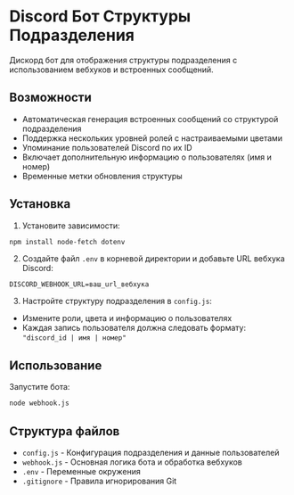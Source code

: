 # Discord Бот Структуры Подразделения
Дискорд бот для отображения структуры подразделения с использованием вебхуков и встроенных сообщений.

## Возможности
- Автоматическая генерация встроенных сообщений со структурой подразделения
- Поддержка нескольких уровней ролей с настраиваемыми цветами
- Упоминание пользователей Discord по их ID
- Включает дополнительную информацию о пользователях (имя и номер)
- Временные метки обновления структуры

## Установка
1. Установите зависимости:
```bash
npm install node-fetch dotenv
```

2. Создайте файл `.env` в корневой директории и добавьте URL вебхука Discord:
```
DISCORD_WEBHOOK_URL=ваш_url_вебхука
```

3. Настройте структуру подразделения в `config.js`:
- Измените роли, цвета и информацию о пользователях
- Каждая запись пользователя должна следовать формату: `"discord_id | имя | номер"`

## Использование
Запустите бота:
```bash
node webhook.js
```

## Структура файлов
- `config.js` - Конфигурация подразделения и данные пользователей
- `webhook.js` - Основная логика бота и обработка вебхуков
- `.env` - Переменные окружения
- `.gitignore` - Правила игнорирования Git